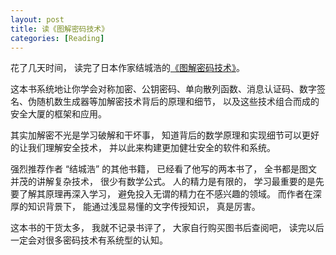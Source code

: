 ```yaml
---
layout: post
title: 读《图解密码技术》
categories: [Reading]
---
```


花了几天时间， 读完了日本作家结城浩的[《图解密码技术》](https://book.douban.com/subject/26822106/)。

这本书系统地让你学会对称加密、公钥密码、单向散列函数、消息认证码、数字签名、伪随机数生成器等加解密技术背后的原理和细节， 以及这些技术组合而成的安全大厦的框架和应用。

其实加解密不光是学习破解和干坏事， 知道背后的数学原理和实现细节可以更好的让我们理解安全技术， 并以此来构建更加健壮安全的软件和系统。

强烈推荐作者 “结城浩” 的其他书籍， 已经看了他写的两本书了， 全书都是图文并茂的讲解复杂技术， 很少有数学公式。 人的精力是有限的， 学习最重要的是先要了解其原理再深入学习， 避免投入无谓的精力在不感兴趣的领域。 而作者在深厚的知识背景下， 能通过浅显易懂的文字传授知识， 真是厉害。

这本书的干货太多， 我就不记录书评了， 大家自行购买图书后查阅吧， 读完以后一定会对很多密码技术有系统型的认知。
